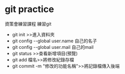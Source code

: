 # git practice
資策會練習課程
練習git

- git init >>進入資料夾
- git config --global user.name 自己的名子
- git config --global user.mail 自己的mail
- git status >>查看新增項目(預覽)
- git add 檔名>>將修改紀錄存檔
- git commit -m "修改的功能名稱">>將記錄檔傳入後端
